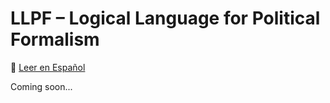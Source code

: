 # LLPF – Logical Language for Political Formalism

📘 [Leer en Español](./es/index.md)

Coming soon...